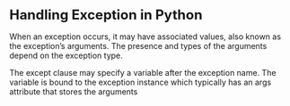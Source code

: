 <h1>Handling Exception in Python</h1>

<p> When an exception occurs, it may have associated values, also known as the exception’s arguments. The presence and types of the arguments depend on the exception type.</p>

<p>The except clause may specify a variable after the exception name. The variable is bound to the exception instance which typically has an args attribute that stores the arguments</p>

<style>

h1{
font-size: 24;
text-transform: capitalized;

}





</style>


